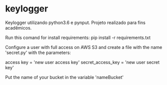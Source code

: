 # keylogger
Keylogger utilizando python3.6 e pynput. Projeto realizado para fins acadêmicos.

Run this comand for install requirements:
pip install -r requirements.txt

Configure a user with full access on AWS S3 and create a file with the name 'secret.py' with the parameters:

access key = 'new user access key'
secret_access_key = 'new user secret key'

Put the name of your bucket in the variable 'nameBucket'
